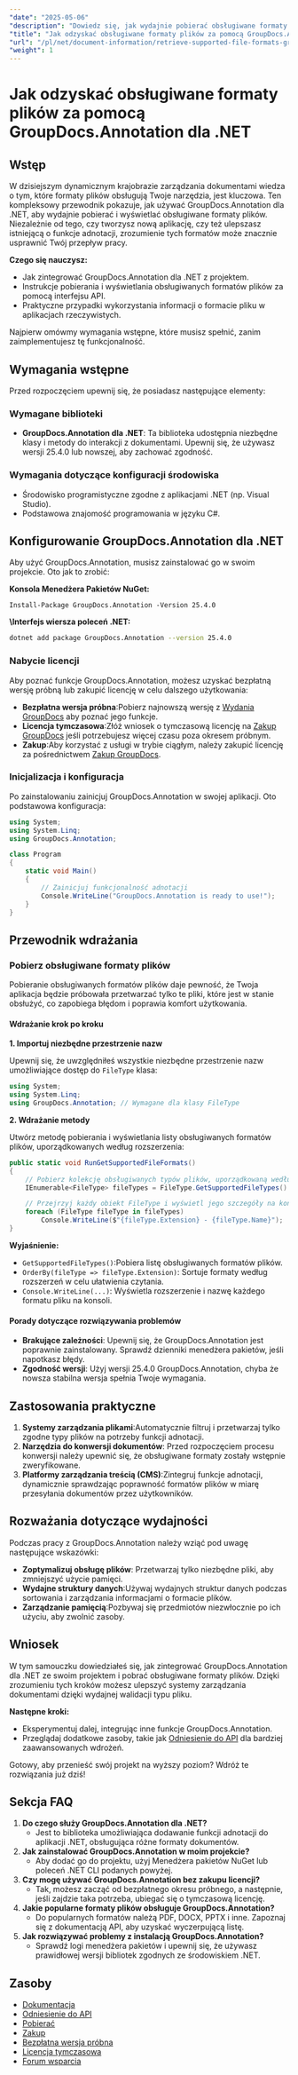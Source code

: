 ```yaml
---
"date": "2025-05-06"
"description": "Dowiedz się, jak wydajnie pobierać obsługiwane formaty plików za pomocą GroupDocs.Annotation dla .NET. Ten przewodnik obejmuje integrację, implementację i praktyczne zastosowania."
"title": "Jak odzyskać obsługiwane formaty plików za pomocą GroupDocs.Annotation dla .NET&#58; Kompleksowy przewodnik"
"url": "/pl/net/document-information/retrieve-supported-file-formats-groupdocs-annotation-net/"
"weight": 1
---
```


# Jak odzyskać obsługiwane formaty plików za pomocą GroupDocs.Annotation dla .NET

## Wstęp

W dzisiejszym dynamicznym krajobrazie zarządzania dokumentami wiedza o tym, które formaty plików obsługują Twoje narzędzia, jest kluczowa. Ten kompleksowy przewodnik pokazuje, jak używać GroupDocs.Annotation dla .NET, aby wydajnie pobierać i wyświetlać obsługiwane formaty plików. Niezależnie od tego, czy tworzysz nową aplikację, czy też ulepszasz istniejącą o funkcje adnotacji, zrozumienie tych formatów może znacznie usprawnić Twój przepływ pracy.

**Czego się nauczysz:**

- Jak zintegrować GroupDocs.Annotation dla .NET z projektem.
- Instrukcje pobierania i wyświetlania obsługiwanych formatów plików za pomocą interfejsu API.
- Praktyczne przypadki wykorzystania informacji o formacie pliku w aplikacjach rzeczywistych.

Najpierw omówmy wymagania wstępne, które musisz spełnić, zanim zaimplementujesz tę funkcjonalność.

## Wymagania wstępne

Przed rozpoczęciem upewnij się, że posiadasz następujące elementy:

### Wymagane biblioteki
- **GroupDocs.Annotation dla .NET**: Ta biblioteka udostępnia niezbędne klasy i metody do interakcji z dokumentami. Upewnij się, że używasz wersji 25.4.0 lub nowszej, aby zachować zgodność.
  
### Wymagania dotyczące konfiguracji środowiska
- Środowisko programistyczne zgodne z aplikacjami .NET (np. Visual Studio).
- Podstawowa znajomość programowania w języku C#.

## Konfigurowanie GroupDocs.Annotation dla .NET

Aby użyć GroupDocs.Annotation, musisz zainstalować go w swoim projekcie. Oto jak to zrobić:

**Konsola Menedżera Pakietów NuGet:**

```shell
Install-Package GroupDocs.Annotation -Version 25.4.0
```

**\Interfejs wiersza poleceń .NET:**

```bash
dotnet add package GroupDocs.Annotation --version 25.4.0
```

### Nabycie licencji

Aby poznać funkcje GroupDocs.Annotation, możesz uzyskać bezpłatną wersję próbną lub zakupić licencję w celu dalszego użytkowania:

- **Bezpłatna wersja próbna**:Pobierz najnowszą wersję z [Wydania GroupDocs](https://releases.groupdocs.com/annotation/net/) aby poznać jego funkcje.
- **Licencja tymczasowa**:Złóż wniosek o tymczasową licencję na [Zakup GroupDocs](https://purchase.groupdocs.com/temporary-license/) jeśli potrzebujesz więcej czasu poza okresem próbnym.
- **Zakup**:Aby korzystać z usługi w trybie ciągłym, należy zakupić licencję za pośrednictwem [Zakup GroupDocs](https://purchase.groupdocs.com/buy).

### Inicjalizacja i konfiguracja

Po zainstalowaniu zainicjuj GroupDocs.Annotation w swojej aplikacji. Oto podstawowa konfiguracja:

```csharp
using System;
using System.Linq;
using GroupDocs.Annotation;

class Program
{
    static void Main()
    {
        // Zainicjuj funkcjonalność adnotacji
        Console.WriteLine("GroupDocs.Annotation is ready to use!");
    }
}
```

## Przewodnik wdrażania

### Pobierz obsługiwane formaty plików

Pobieranie obsługiwanych formatów plików daje pewność, że Twoja aplikacja będzie próbowała przetwarzać tylko te pliki, które jest w stanie obsłużyć, co zapobiega błędom i poprawia komfort użytkowania.

#### Wdrażanie krok po kroku

**1. Importuj niezbędne przestrzenie nazw**

Upewnij się, że uwzględniłeś wszystkie niezbędne przestrzenie nazw umożliwiające dostęp do `FileType` klasa:

```csharp
using System;
using System.Linq;
using GroupDocs.Annotation; // Wymagane dla klasy FileType
```

**2. Wdrażanie metody**

Utwórz metodę pobierania i wyświetlania listy obsługiwanych formatów plików, uporządkowanych według rozszerzenia:

```csharp
public static void RunGetSupportedFileFormats()
{
    // Pobierz kolekcję obsługiwanych typów plików, uporządkowaną według rozszerzenia
    IEnumerable<FileType> fileTypes = FileType.GetSupportedFileTypes().OrderBy(fileType => fileType.Extension);

    // Przejrzyj każdy obiekt FileType i wyświetl jego szczegóły na konsoli
    foreach (FileType fileType in fileTypes)
        Console.WriteLine($"{fileType.Extension} - {fileType.Name}");
}
```

**Wyjaśnienie:**
- `GetSupportedFileTypes()`:Pobiera listę obsługiwanych formatów plików.
- `OrderBy(fileType => fileType.Extension)`: Sortuje formaty według rozszerzeń w celu ułatwienia czytania.
- `Console.WriteLine(...)`: Wyświetla rozszerzenie i nazwę każdego formatu pliku na konsoli.

#### Porady dotyczące rozwiązywania problemów

- **Brakujące zależności**: Upewnij się, że GroupDocs.Annotation jest poprawnie zainstalowany. Sprawdź dzienniki menedżera pakietów, jeśli napotkasz błędy.
- **Zgodność wersji**: Użyj wersji 25.4.0 GroupDocs.Annotation, chyba że nowsza stabilna wersja spełnia Twoje wymagania.

## Zastosowania praktyczne

1. **Systemy zarządzania plikami**:Automatycznie filtruj i przetwarzaj tylko zgodne typy plików na potrzeby funkcji adnotacji.
2. **Narzędzia do konwersji dokumentów**: Przed rozpoczęciem procesu konwersji należy upewnić się, że obsługiwane formaty zostały wstępnie zweryfikowane.
3. **Platformy zarządzania treścią (CMS)**:Zintegruj funkcje adnotacji, dynamicznie sprawdzając poprawność formatów plików w miarę przesyłania dokumentów przez użytkowników.

## Rozważania dotyczące wydajności

Podczas pracy z GroupDocs.Annotation należy wziąć pod uwagę następujące wskazówki:

- **Zoptymalizuj obsługę plików**: Przetwarzaj tylko niezbędne pliki, aby zmniejszyć użycie pamięci.
- **Wydajne struktury danych**:Używaj wydajnych struktur danych podczas sortowania i zarządzania informacjami o formacie plików.
- **Zarządzanie pamięcią**:Pozbywaj się przedmiotów niezwłocznie po ich użyciu, aby zwolnić zasoby.

## Wniosek

W tym samouczku dowiedziałeś się, jak zintegrować GroupDocs.Annotation dla .NET ze swoim projektem i pobrać obsługiwane formaty plików. Dzięki zrozumieniu tych kroków możesz ulepszyć systemy zarządzania dokumentami dzięki wydajnej walidacji typu pliku.

**Następne kroki:**

- Eksperymentuj dalej, integrując inne funkcje GroupDocs.Annotation.
- Przeglądaj dodatkowe zasoby, takie jak [Odniesienie do API](https://reference.groupdocs.com/annotation/net/) dla bardziej zaawansowanych wdrożeń.

Gotowy, aby przenieść swój projekt na wyższy poziom? Wdróż te rozwiązania już dziś!

## Sekcja FAQ

1. **Do czego służy GroupDocs.Annotation dla .NET?**
   - Jest to biblioteka umożliwiająca dodawanie funkcji adnotacji do aplikacji .NET, obsługująca różne formaty dokumentów.
2. **Jak zainstalować GroupDocs.Annotation w moim projekcie?**
   - Aby dodać go do projektu, użyj Menedżera pakietów NuGet lub poleceń .NET CLI podanych powyżej.
3. **Czy mogę używać GroupDocs.Annotation bez zakupu licencji?**
   - Tak, możesz zacząć od bezpłatnego okresu próbnego, a następnie, jeśli zajdzie taka potrzeba, ubiegać się o tymczasową licencję.
4. **Jakie popularne formaty plików obsługuje GroupDocs.Annotation?**
   - Do popularnych formatów należą PDF, DOCX, PPTX i inne. Zapoznaj się z dokumentacją API, aby uzyskać wyczerpującą listę.
5. **Jak rozwiązywać problemy z instalacją GroupDocs.Annotation?**
   - Sprawdź logi menedżera pakietów i upewnij się, że używasz prawidłowej wersji bibliotek zgodnych ze środowiskiem .NET.

## Zasoby

- [Dokumentacja](https://docs.groupdocs.com/annotation/net/)
- [Odniesienie do API](https://reference.groupdocs.com/annotation/net/)
- [Pobierać](https://releases.groupdocs.com/annotation/net/)
- [Zakup](https://purchase.groupdocs.com/buy)
- [Bezpłatna wersja próbna](https://releases.groupdocs.com/annotation/net/)
- [Licencja tymczasowa](https://purchase.groupdocs.com/temporary-license/)
- [Forum wsparcia](https://forum.groupdocs.com/c/annotation/)